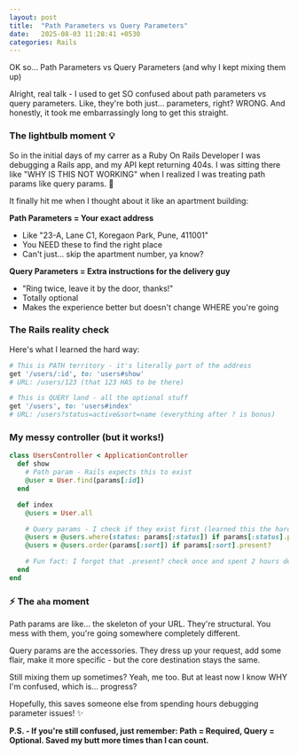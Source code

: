```yaml
---
layout: post
title:  "Path Parameters vs Query Parameters"
date:   2025-08-03 11:28:41 +0530
categories: Rails
---
```


OK so... Path Parameters vs Query Parameters (and why I kept mixing them up)

Alright, real talk - I used to get SO confused about path parameters vs query parameters. Like, they're both just... parameters, right? WRONG. And honestly, it took me embarrassingly long to get this straight.

### The lightbulb moment 💡

So in the initial days of my carrer as a Ruby On Rails Developer I was debugging a Rails app, and my API kept returning 404s. I was sitting there like "WHY IS THIS NOT WORKING" when I realized I was treating path params like query params. 🤦

It finally hit me when I thought about it like an apartment building:

**Path Parameters = Your exact address**
- Like "23-A, Lane C1, Koregaon Park, Pune, 411001"
- You NEED these to find the right place
- Can't just... skip the apartment number, ya know?

**Query Parameters = Extra instructions for the delivery guy**
- "Ring twice, leave it by the door, thanks!"
- Totally optional
- Makes the experience better but doesn't change WHERE you're going

### The Rails reality check

Here's what I learned the hard way:

```ruby
# This is PATH territory - it's literally part of the address
get '/users/:id', to: 'users#show'
# URL: /users/123 (that 123 HAS to be there)

# This is QUERY land - all the optional stuff
get '/users', to: 'users#index'
# URL: /users?status=active&sort=name (everything after ? is bonus)
```

### My messy controller (but it works!)

```ruby
class UsersController < ApplicationController
  def show
    # Path param - Rails expects this to exist
    @user = User.find(params[:id])
  end

  def index
    @users = User.all

    # Query params - I check if they exist first (learned this the hard way)
    @users = @users.where(status: params[:status]) if params[:status].present?
    @users = @users.order(params[:sort]) if params[:sort].present?

    # Fun fact: I forgot that .present? check once and spent 2 hours debugging 🙃
  end
end
```

### ⚡ The `aha` moment

Path params are like... the skeleton of your URL. They're structural. You mess with them, you're going somewhere completely different.

Query params are the accessories. They dress up your request, add some flair, make it more specific - but the core destination stays the same.

Still mixing them up sometimes? Yeah, me too. But at least now I know WHY I'm confused, which is... progress?

Hopefully, this saves someone else from spending hours debugging parameter issues! ✨

**P.S. - If you're still confused, just remember: Path = Required, Query = Optional. Saved my butt more times than I can count.**
